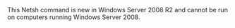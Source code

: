 <Token xmlns:xlink="http://www.w3.org/1999/xlink">This Netsh command is new in Windows Server 2008 R2 and cannot be run on computers running Windows Server 2008.</Token>